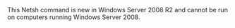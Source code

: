 <Token xmlns:xlink="http://www.w3.org/1999/xlink">This Netsh command is new in Windows Server 2008 R2 and cannot be run on computers running Windows Server 2008.</Token>